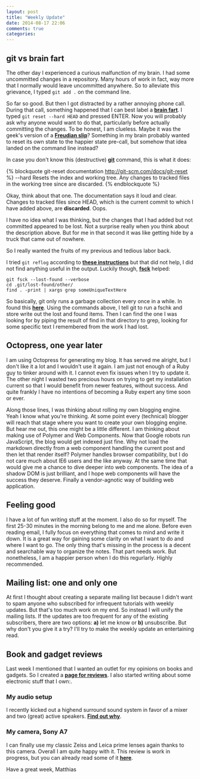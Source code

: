 ```yaml
---
layout: post
title: "Weekly Update"
date: 2014-08-17 22:06
comments: true
categories: 
---
```

## git vs brain fart
The other day I experienced a curious malfunction of my brain. I had some uncommitted changes in a repository. Many hours of work in fact, way more that I normally would leave uncommitted anywhere. So to alleviate this grievance, I typed ````git add .```` on the command line.

So far so good. But then I got distracted by a rather annoying phone call. During that call, something happened that I can best label a **[brain fart](http://en.wikipedia.org/wiki/Brain_fart)**. I typed ````git reset --hard HEAD```` and pressed ENTER. Now you will probably ask why anyone would want to do that, particularly before actually committing the changes. To be honest, I am clueless. Maybe it was the geek's version of a **[Freudian slip](http://en.wikipedia.org/wiki/Freudian_slip)**? Something in my brain probably wanted to reset its own state to the happier state pre-call, but somehow that idea landed on the command line instead?

In case you don't know this (destructive) **[git](http://git-scm.com/)** command, this is what it does:

{% blockquote git-reset documentation http://git-scm.com/docs/git-reset %}
--hard
Resets the index and working tree. Any changes to tracked files in the working tree since <commit> are discarded.
{% endblockquote %}

Okay, think about that one. The documentation says it loud and clear. Changes to tracked files since HEAD, which is the current commit to which I have added above, are **discarded**. Oops.

I have no idea what I was thinking, but the changes that I had added but not committed appeared to be lost. Not a surprise really when you think about the description above. But for me in that second it was like getting hide by a truck that came out of nowhere.

So I really wanted the fruits of my previous and tedious labor back.

I tried ````git reflog```` according to **[these instructions](http://stackoverflow.com/questions/5788037/recover-from-git-reset-hard)** but that did not help, I did not find anything useful in the output. Luckily though, **[fsck](http://git-scm.com/docs/git-fsck)** helped:

    git fsck --lost-found --verbose
    cd .git/lost-found/other/
    find . -print | xargs grep someUniqueTextHere

So basically, git only runs a garbage collection every once in a while. In found this **[here](http://gitready.com/advanced/2009/01/17/restoring-lost-commits.html)**. Using the commands above, I tell git to run a fschk and store write out the lost and found items. Then I can find the one I was looking for by piping the result of find in that directory to grep, looking for some specific text I remembered from the work I had lost. 

## Octopress, one year later
I am using Octopress for generating my blog. It has served me alright, but I don't like it a lot and I wouldn't use it again.  I am just not enough of a Ruby guy to tinker around with it. I cannot even fix issues when I try to update it. The other night I wasted two precious hours on trying to get my installation current so that I would benefit from newer features, without success. And quite frankly I have no intentions of becoming a Ruby expert any time soon or ever. 

Along those lines, I was thinking about rolling my own blogging engine. Yeah I know what you're thinking. At some point every (technical) blogger will reach that stage where you want to create your own blogging engine. But hear me out, this one might be a little different. I am thinking about making use of Polymer and Web Components. Now that Google robots run JavaScript, the blog would get indexed just fine. Why not load the markdown directly from a web component handling the current post and then let that render itself? Polymer handles browser compatibility, but I do not care much about IE6 users and the like anyway. At the same time that would give me a chance to dive deeper into web components. The idea of a shadow DOM is just brilliant, and I hope web components will have the success they deserve. Finally a vendor-agnotic way of building web application.

## Feeling good
I have a lot of fun writing stuff at the moment. I also do so for myself. The first 25-30 minutes in the morning belong to me and me alone. Before even reading email, I fully focus on everything that comes to mind and write it down. It is a great way for gaining some clarity on what I want to do and where I want to go. The only thing that's missing in the process is a decent and searchable way to organize the notes. That part needs work. But nonetheless, I am a happier person when I do this regurlarly. Highly recommended.

## Mailing list: one and only one
At first I thought about creating a separate mailing list because I didn't want to spam anyone who subscribed for infrequent tutorials with weekly updates. But that's too much work on my end. So instead I will unify the mailing lists. If the updates are too frequent for any of the existing subscribers, there are two options: **a)** let me know or **b)** unsubscribe. But why don't you give it a try? I'll try to make the weekly update an entertaining read.


## Book and gadget reviews
Last week I mentioned that I wanted an outlet for my opinions on books and gadgets. So I created a **[page for reviews](/reviews)**. I also started writing about some electronic stuff that I own:.

### My audio setup
I recently kicked out a highend surround sound system in favor of a mixer and two (great) active speakers. **[Find out why](/reviews/xenyx-x1222usb)**.

### My camera, Sony A7
I can finally use my classic Zeiss and Leica prime lenses again thanks to this camera. Overall I am quite happy with it. This review is work in progress, but you can already read some of it **[here](/reviews/sony-a7)**.

Have a great week,
Matthias